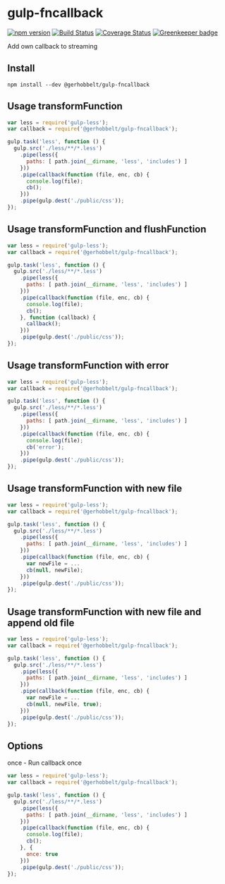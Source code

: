 gulp-fncallback
=============

[![npm version](https://badge.fury.io/js/%40gerhobbelt%2Fgulp-fncallback.svg)](https://www.npmjs.com/package/@gerhobbelt/gulp-fncallback)
[![Build Status](https://travis-ci.org/GerHobbelt/gulp-fncallback.svg?branch=master)](https://travis-ci.org/GerHobbelt/gulp-fncallback)
[![Coverage Status](https://coveralls.io/repos/github/GerHobbelt/gulp-fncallback/badge.svg?branch=master)](https://coveralls.io/github/GerHobbelt/gulp-fncallback?branch=master)
[![Greenkeeper badge](https://badges.greenkeeper.io/GerHobbelt/gulp-fncallback.svg)](https://greenkeeper.io/)

Add own callback to streaming

## Install

```
npm install --dev @gerhobbelt/gulp-fncallback
```

## Usage transformFunction
```javascript
var less = require('gulp-less');
var callback = require('@gerhobbelt/gulp-fncallback');

gulp.task('less', function () {
  gulp.src('./less/**/*.less')
    .pipe(less({
      paths: [ path.join(__dirname, 'less', 'includes') ]
    }))
    .pipe(callback(function (file, enc, cb) {
      console.log(file);
      cb();
    }))
    .pipe(gulp.dest('./public/css'));
});
```

## Usage transformFunction and flushFunction
```javascript
var less = require('gulp-less');
var callback = require('@gerhobbelt/gulp-fncallback');

gulp.task('less', function () {
  gulp.src('./less/**/*.less')
    .pipe(less({
      paths: [ path.join(__dirname, 'less', 'includes') ]
    }))
    .pipe(callback(function (file, enc, cb) {
      console.log(file);
      cb();
    }, function (callback) {
      callback();
    }))
    .pipe(gulp.dest('./public/css'));
});
```

## Usage transformFunction with error
```javascript
var less = require('gulp-less');
var callback = require('@gerhobbelt/gulp-fncallback');

gulp.task('less', function () {
  gulp.src('./less/**/*.less')
    .pipe(less({
      paths: [ path.join(__dirname, 'less', 'includes') ]
    }))
    .pipe(callback(function (file, enc, cb) {
      console.log(file);
      cb('error');
    }))
    .pipe(gulp.dest('./public/css'));
});
```

## Usage transformFunction with new file
```javascript
var less = require('gulp-less');
var callback = require('@gerhobbelt/gulp-fncallback');

gulp.task('less', function () {
  gulp.src('./less/**/*.less')
    .pipe(less({
      paths: [ path.join(__dirname, 'less', 'includes') ]
    }))
    .pipe(callback(function (file, enc, cb) {
      var newFile = ...
      cb(null, newFile);
    }))
    .pipe(gulp.dest('./public/css'));
});
```

## Usage transformFunction with new file and append old file
```javascript
var less = require('gulp-less');
var callback = require('@gerhobbelt/gulp-fncallback');

gulp.task('less', function () {
  gulp.src('./less/**/*.less')
    .pipe(less({
      paths: [ path.join(__dirname, 'less', 'includes') ]
    }))
    .pipe(callback(function (file, enc, cb) {
      var newFile = ...
      cb(null, newFile, true);
    }))
    .pipe(gulp.dest('./public/css'));
});
```

## Options

once - Run callback once
```javascript
var less = require('gulp-less');
var callback = require('@gerhobbelt/gulp-fncallback');

gulp.task('less', function () {
  gulp.src('./less/**/*.less')
    .pipe(less({
      paths: [ path.join(__dirname, 'less', 'includes') ]
    }))
    .pipe(callback(function (file, enc, cb) {
      console.log(file);
      cb();
    }, {
      once: true
    }))
    .pipe(gulp.dest('./public/css'));
});
```

